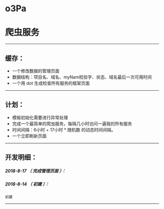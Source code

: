 # o3Pa
爬虫服务
=======

*******************************************************************

缓存：
-------------------------------------------------------------------

- 一个修改数据的管理页面
- 数据结构：项目名、域名、myNam校验字、状态、域名最后一次可用时间
- 一个用 dot 生成检查所有服务的框架页面

*******************************************************************


计划：
-------------------------------------------------------------------

- 模板初始化需要进行异常处理
- 完成一个最简单的爬虫服务，每隔几小时访问一遍我的所有服务
- 时间间隔：6小时 + 17小时 * 随机数 的动态时间间隔。
- 一个立即刷新页面

*******************************************************************


开发明细：
-------------------------------------------------------------------

##### 2018-8-17 （ 完成管理页面 ）：

##### 2018-8-14 （ 初建 ）：
	初建

*******************************************************************
